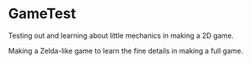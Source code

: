 # GameTest
Testing out and learning about little mechanics in making a 2D game.

Making a Zelda-like game to learn the fine details in making a full game.
